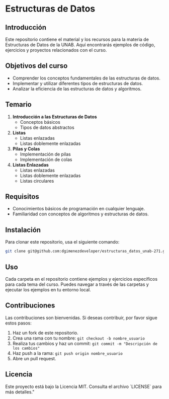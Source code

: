 # Estructuras de Datos

## Introducción
Este repositorio contiene el material y los recursos para la materia de Estructuras de Datos de la UNAB. Aquí encontrarás ejemplos de código, ejercicios y proyectos relacionados con el curso.

## Objetivos del curso
- Comprender los conceptos fundamentales de las estructuras de datos.
- Implementar y utilizar diferentes tipos de estructuras de datos.
- Analizar la eficiencia de las estructuras de datos y algoritmos.

## Temario
1. **Introducción a las Estructuras de Datos**
   - Conceptos básicos
   - Tipos de datos abstractos
2. **Listas**
   - Listas enlazadas
   - Listas doblemente enlazadas
3. **Pilas y Colas**
   - Implementación de pilas
   - Implementación de colas
5. **Listas Enlazadas**
    - Listas enlazadas
    - Listas doblemente enlazadas
    - Listas circulares

## Requisitos
- Conocimientos básicos de programación en cualquier lenguaje.
- Familiaridad con conceptos de algoritmos y estructuras de datos.

## Instalación
Para clonar este repositorio, usa el siguiente comando:

```bash
git clone git@github.com:dgimenezdeveloper/estructuras_datos_unab-271.git
```
## Uso
Cada carpeta en el repositorio contiene ejemplos y ejercicios específicos para cada tema del curso. Puedes navegar a través de las carpetas y ejecutar los ejemplos en tu entorno local.

## Contribuciones
Las contribuciones son bienvenidas. Si deseas contribuir, por favor sigue estos pasos:
1. Haz un fork de este repositorio.
2. Crea una rama con tu nombre: `git checkout -b nombre_usuario`
3. Realiza tus cambios y haz un commit: `git commit -m "Descripción de los cambios"`
4. Haz push a la rama: `git push origin nombre_usuario`
5. Abre un pull request.

## Licencia
Este proyecto está bajo la Licencia MIT. Consulta el archivo \`LICENSE\` para más detalles."